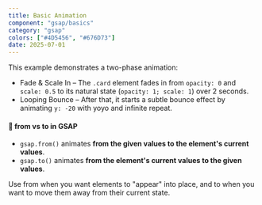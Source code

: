 ```yaml
---
title: Basic Animation
component: "gsap/basics"
category: "gsap"
colors: ["#4D5456", "#676D73"]
date: 2025-07-01
---
```


This example demonstrates a two-phase animation:

- Fade & Scale In – The `.card` element fades in from `opacity: 0` and
  `scale: 0.5` to its natural state (`opacity: 1; scale: 1`) over 2 seconds.
- Looping Bounce – After that, it starts a subtle bounce effect by animating
  `y: -20` with yoyo and infinite repeat.

#### 🧠 from vs to in GSAP

- `gsap.from()` animates **from the given values to the element's current values**.
- `gsap.to()` animates **from the element's current values to the given values**.

Use from when you want elements to "appear" into place, and to when you want to
move them away from their current state.
